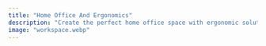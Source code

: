 ```yaml
---
title: "Home Office And Ergonomics"
description: "Create the perfect home office space with ergonomic solutions for comfort, health, and increased productivity."
image: "workspace.webp"
---
```


